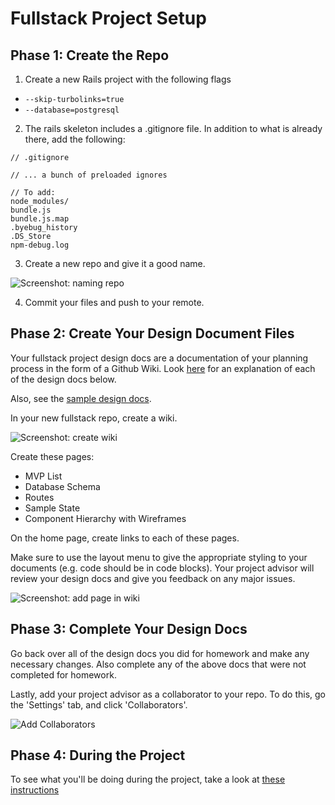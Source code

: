 # Fullstack Project Setup

## Phase 1: Create the Repo

1. Create a new Rails project with the following flags
  - `--skip-turbolinks=true`
  - `--database=postgresql`
2. The rails skeleton includes a .gitignore file. In addition to what is
  already there, add the following:

```
// .gitignore

// ... a bunch of preloaded ignores

// To add:
node_modules/
bundle.js
bundle.js.map
.byebug_history
.DS_Store
npm-debug.log
```

3. Create a new repo and give it a good name.

![Screenshot: naming repo][name_repo]

4. Commit your files and push to your remote.

## Phase 2: Create Your Design Document Files

Your fullstack project design docs are a documentation of your planning
process in the form of a Github Wiki. Look [here](https://github.com/appacademy/curriculum/tree/master/full-stack-project/proposal) for an explanation
of each of the design docs below.

Also, see the [sample design docs][sample].

In your new fullstack repo, create a wiki.

![Screenshot: create wiki][create_wiki]

Create these pages:

* MVP List
* Database Schema
* Routes
* Sample State
* Component Hierarchy with Wireframes

On the home page, create links to each of these pages.

Make sure to use the layout menu to give the appropriate styling to your
documents (e.g. code should be in code blocks). Your project advisor will
review your design docs and give you feedback on any major issues.

![Screenshot: add page in wiki][design-docs-wiki]

## Phase 3: Complete Your Design Docs

Go back over all of the design docs you did for homework and make any
necessary changes. Also complete any of the above docs that were not
completed for homework.

Lastly, add your project advisor as a collaborator to your repo. To do
this, go the 'Settings' tab, and click 'Collaborators'.

![Add Collaborators][add_project_manager]

[sample]: https://www.github.com/appacademy/bluebird/wiki

## Phase 4: During the Project

To see what you'll be doing during the project, take a look at
[these instructions](https://github.com/appacademy/curriculum/blob/master/full-stack-project/project/during-the-project.md)

[name_repo]: https://github.com/appacademy/curriculum/blob/master/full-stack-project/proposal/assets/name_repo.png
[copy_git_url]: https://github.com/appacademy/curriculum/blob/master/full-stack-project/proposal/assets/copy_git_url.png

[add_project_manager]: https://github.com/appacademy/curriculum/blob/master/full-stack-project/proposal/assets/add_project_manager.png

[create_wiki]: https://github.com/appacademy/curriculum/blob/master/full-stack-project/proposal/assets/create_wiki.png
[design-docs-wiki]: https://github.com/appacademy/curriculum/blob/master/full-stack-project/proposal/assets/proposal_wiki.png

[issues]: https://github.com/appacademy/curriculum/blob/master/full-stack-project/proposal/assets/issues.png

[labels]: https://github.com/appacademy/curriculum/blob/master/full-stack-project/proposal/assets/labels.png
